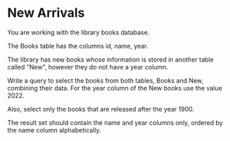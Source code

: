 # New Arrivals 

You are working with the library books database.

The Books table has the columns id, name, year.

The library has new books whose information is stored in another table called "New", however they do not have a year column.

Write a query to select the books from both tables, Books and New, combining their data. For the year column of the New books use the value 2022.

Also, select only the books that are released after the year 1900. 

The result set should contain the name and year columns only, ordered by the name column alphabetically.

